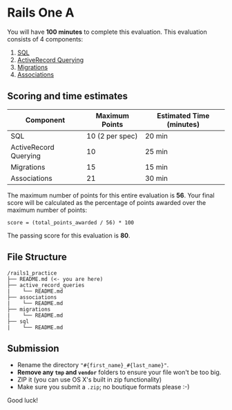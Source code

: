 # Rails One A

You will have **100 minutes** to complete this evaluation. This evaluation consists
of 4 components:

1. [SQL](./sql/README.md)
2. [ActiveRecord Querying](./active_record_queries/README.md)
3. [Migrations](./migrations/README.md)
4. [Associations](./associations/README.md)

## Scoring and time estimates

| Component                | Maximum Points  | Estimated Time (minutes) |
| ------------------------ | --------------- | ------------------------ |
| SQL                      | 10 (2 per spec) | 20 min                   |
| ActiveRecord Querying    | 10              | 25 min                   |
| Migrations               | 15              | 15 min                   |
| Associations             | 21              | 30 min                   |

The maximum number of points for this entire
evaluation is **56**. Your final score will be calculated as the percentage of
points awarded over the maximum number of points:

`score = (total_points_awarded / 56) * 100`

The passing score for this evaluation is **80**.

## File Structure

```plaintext
/rails1_practice
├── README.md (<- you are here)
├── active_record_queries
|    └── README.md
├── associations
|    └── README.md
├── migrations
|    └── README.md
├── sql
|    └── README.md
```

## Submission

- Rename the directory `"#{first_name}_#{last_name}"`.
- **Remove any `tmp` and `vendor`** folders to ensure your file won't be too
  big.
- ZIP it (you can use OS X's built in zip functionality)
- Make sure you submit a `.zip`; no boutique formats please :-)

Good luck!



 
